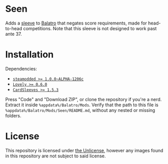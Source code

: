 # Seen

Adds a [sleeve](github.com/larswijn/CardSleeves) to [Balatro](https://balatrogame.com/) that negates score requirements, made for head-to-head competitions. Note that this sleeve is not designed to work past ante 37.

# Installation

Dependencies:
- [`steamodded >= 1.0.0~ALPHA-1206c`](https://github.com/Steamodded/smods/wiki)
- [`Lovely >= 0.6.0`](https://github.com/ethangreen-dev/lovely-injector)
- [`CardSleeves >= 1.5.3`](https://github.com/larswijn/CardSleeves)

Press "Code" and "Download ZIP", or clone the repository if you're a nerd. Extract it inside `%appdata%/Balatro/Mods`. Verify that the path to this file is `%appdata%/Balatro/Mods/Seen/README.md`, without any nested or missing folders.

# License

This repository is licensed under [the Unlicense](https://unlicense.org/), however any images found in this repository are not subject to said license.
